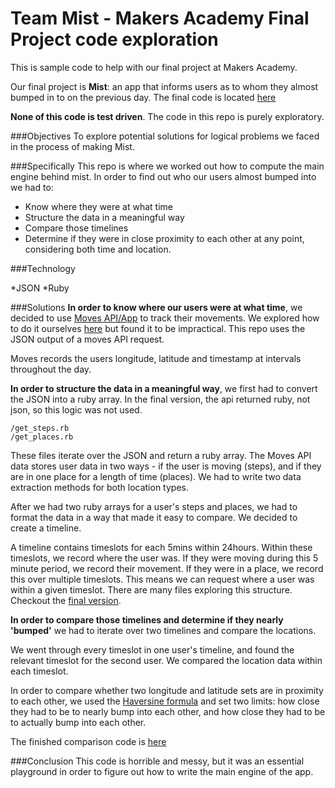 Team Mist - Makers Academy Final Project code exploration
=================

This is sample code to help with our final project at Makers Academy.

Our final project is **Mist**: an app that informs users as to whom they almost bumped in to on the previous day. The final code is located [here](https://github.com/HanWax/so_close)

**None of this code is test driven**. The code in this repo is purely exploratory.

###Objectives
To explore potential solutions for logical problems we faced in the process of making Mist.

###Specifically
This repo is where we worked out how to compute the main engine behind mist. In order to find out who our users almost bumped into we had to:

* Know where they were at what time
* Structure the data in a meaningful way
* Compare those timelines
* Determine if they were in close proximity to each other at any point, considering both time and location.

###Technology

*JSON
*Ruby

###Solutions
**In order to know where our users were at what time**, we decided to use [Moves API/App](https://www.moves-app.com/) to track their movements. We explored how to do it ourselves [here](https://github.com/zoeabryant/ma-geolocation-js-only) but found it to be impractical. This repo uses the JSON output of a moves API request.

Moves records the users longitude, latitude and timestamp at intervals throughout the day.

**In order to structure the data in a meaningful way**, we first had to convert the JSON into a ruby array. In the final version, the api returned ruby, not json, so this logic was not used.

```
/get_steps.rb
/get_places.rb
```

These files iterate over the JSON and return a ruby array. The Moves API data stores user data in two ways - if the user is moving (steps), and if they are in one place for a length of time (places). We had to write two data extraction methods for both location types.

After we had two ruby arrays for a user's steps and places, we had to format the data in a way that made it easy to compare. We decided to create a timeline.

A timeline contains timeslots for each 5mins within 24hours. Within these timeslots, we record where the user was. If they were moving during this 5 minute period, we record their movement. If they were in a place, we record this over multiple timeslots. This means we can request where a user was within a given timeslot. There are many files exploring this structure. Checkout the [final version](https://github.com/HanWax/so_close/blob/master/spec/data_handling/timeline_spec.rb).

**In order to compare those timelines and determine if they nearly 'bumped'** we had to iterate over two timelines and compare the locations.

We went through every timeslot in one user's timeline, and found the relevant timeslot for the second user. We compared the location data within each timeslot.

In order to compare whether two longitude and latitude sets are in proximity to each other, we used the [Haversine formula](http://en.wikipedia.org/wiki/Haversine_formula) and set two limits: how close they had to be to nearly bump into each other, and how close they had to be to actually bump into each other.

The finished comparison code is [here](https://github.com/HanWax/so_close/blob/master/lib/data_handling/compare_timelines.rb)

###Conclusion
This code is horrible and messy, but it was an essential playground in order to figure out how to write the main engine of the app.
